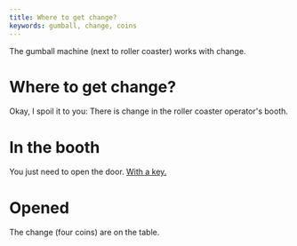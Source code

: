 ```yaml
---
title: Where to get change?
keywords: gumball, change, coins
---
```


The gumball machine (next to roller coaster) works with change.

# Where to get change?
Okay, I spoil it to you: There is change in the roller coaster operator's booth.

# In the booth
You just need to open the door. [With a key.](075-key.md)

# Opened
The change (four coins) are on the table.
